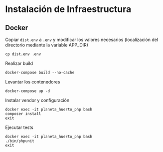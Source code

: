 # Instalación de Infraestructura

## Docker

Copiar `dist.env` a `.env` y modificar los valores necesarios (localización del directorio mediante la variable APP_DIR)
```
cp dist.env .env
```
Realizar build
```
docker-compose build --no-cache
```

Levantar los contenedores
```
docker-compose up -d
```

Instalar vendor y configuración
```
docker exec -it planeta_huerto_php bash
composer install
exit
```

Ejecutar tests
```
docker exec -it planeta_huerto_php bash
./bin/phpunit
exit
```
